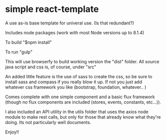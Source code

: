 # simple react-template

A use as-is base template for univeral use. (Is that redundant?)

Includes node packages (work with most Node versions up to 8.1.4) 

To build "$npm install"

To run "gulp"

This will use browserfy to build working version the "dist" folder. All source java script and css is, of course, under "src"

An added little feature is the use of sass to create the css, so be sure to install sass and compass if you really blow it up. If not you just add whatever css framework you like (bootstrap, foundation, whatever.. )

Comes complete with one simple component and a basic flux framework (though no flux components are included (stores, events, constants, etc...)).

I also included an API utility in the utils folder that uses the axios node module to make rest calls, but only for those that already know what they're doing. Its not particularly well documents. 

Enjoy!!